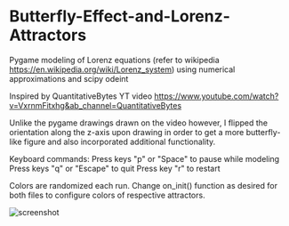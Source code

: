 # Butterfly-Effect-and-Lorenz-Attractors
Pygame modeling of Lorenz equations (refer to wikipedia https://en.wikipedia.org/wiki/Lorenz_system) using numerical approximations and scipy odeint

Inspired by QuantitativeBytes YT video https://www.youtube.com/watch?v=VxrnmFitxhg&ab_channel=QuantitativeBytes

Unlike the pygame drawings drawn on the video however, I flipped the orientation along the z-axis upon drawing in order to get a more butterfly-like figure and also incorporated additional functionality.

Keyboard commands:
Press keys "p" or "Space" to pause while modeling
Press keys "q" or "Escape" to quit
Press key "r" to restart

Colors are randomized each run. Change on_init() function as desired for both files to configure colors of respective attractors.

![screenshot](https://github.com/user-attachments/assets/562c66b2-f92e-4f2c-908e-38ec07dc00b5)
